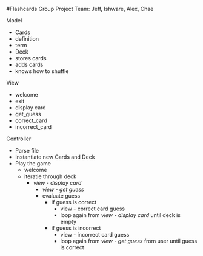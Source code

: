 #Flashcards Group Project
Team: Jeff, Ishware, Alex, Chae

Model
-  Cards
  -  definition
  - term
-  Deck
  - stores cards
  - adds cards
  - knows how to shuffle

View
-  welcome
-  exit
-  display card
-  get_guess
-  correct_card
-  incorrect_card

Controller
-  Parse file
-  Instantiate new Cards and Deck
-  Play the game
    -  welcome
    -  iteratie through deck
        -  *view - display card*
            -  *view - get guess*
            -  evaluate guess
                -  if guess is correct
                    -  view - correct card guess
                    -  loop again from *view - display card* until deck is empty
                -  if guess is incorrect
                    -  view - incorrect card guess
                    -  loop again from *view - get guess* from user until guess is correct
